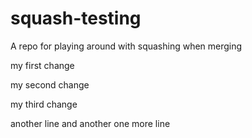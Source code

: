 # squash-testing
A repo for playing around with squashing when merging

my first change

my second change

my third change

another line
and another
one more line



